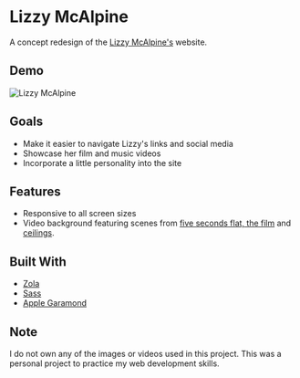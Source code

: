 # Lizzy McAlpine

A concept redesign of the [Lizzy McAlpine's](http://www.lizzymcalpine.com/) website.

## Demo
![Lizzy McAlpine](/static/media/lizzy-site.gif)

## Goals
- Make it easier to navigate Lizzy's links and social media
- Showcase her film and music videos
- Incorporate a little personality into the site

## Features
- Responsive to all screen sizes
- Video background featuring scenes from [five seconds flat, the film](https://www.youtube.com/watch?v=NaFfK9CG25s) and [ceilings](https://www.youtube.com/watch?v=2bpMSpFTdzM).

## Built With
- [Zola](https://www.getzola.org/)
- [Sass](https://sass-lang.com/)
- [Apple Garamond](https://www.dafont.com/apple-garamond.font)

## Note
I do not own any of the images or videos used in this project. This was a personal project to practice my web development skills.